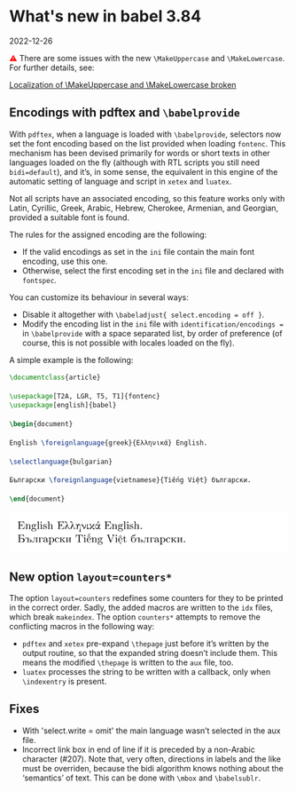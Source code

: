 # What's new in babel 3.84

2022-12-26

<span style="color:red;">⚠</span> There are some issues with the
new `\MakeUppercase` and `\MakeLowercase`. For further details, see:

[Localization of \MakeUppercase and \MakeLowercase broken](https://github.com/latex3/babel/issues/189)

## Encodings with pdftex and `\babelprovide`

With `pdftex`, when a language is loaded with `\babelprovide`,
selectors now set the font encoding based on the list provided when
loading `fontenc`. This mechanism has been devised primarily for
words or short texts in other languages loaded on the fly (although
with RTL scripts you still need `bidi=default`), and it’s, in some
sense, the equivalent in this engine of the automatic setting of
language and script in `xetex` and `luatex`.

Not all scripts have an associated encoding, so this feature works
only with Latin, Cyrillic, Greek, Arabic, Hebrew, Cherokee, Armenian,
and Georgian, provided a suitable font is found. 

The rules for the assigned encoding are the following:
* If the valid encodings as set in the `ini` file contain the main font
  encoding, use this one.
* Otherwise, select the first encoding set in the `ini` file and
  declared with `fontspec`.
  
You can customize its behaviour in several ways:
* Disable it altogether with `\babeladjust{ select.encoding = off }`.
* Modify the encoding list in the `ini` file with
  `identification/encodings =` in `\babelprovide` with a space
  separated list, by order of preference (of course, this is not
  possible with locales loaded on the fly).
  
A simple example is the following:
```tex
\documentclass{article}

\usepackage[T2A, LGR, T5, T1]{fontenc}
\usepackage[english]{babel}

\begin{document}

English \foreignlanguage{greek}{Ελληνικά} English.

\selectlanguage{bulgarian}

Български \foreignlanguage{vietnamese}{Tiếng Việt} български.

\end{document}
```

![Encodings](../media/auto-encoding.png)

## New option `layout=counters*` 

The option `layout=counters` redefines some counters for they to be
printed in the correct order. Sadly, the added macros are written to
the `idx` files, which break `makeindex`. The option `counters*` attempts
to remove the conflicting macros in the following way:
* `pdftex` and `xetex` pre-expand `\thepage` just before it’s written by
  the output routine, so that the expanded string doesn’t include them.
  This means the modified `\thepage` is written to the `aux` file, too.
* `luatex` processes the string to be written with a callback, only when
  `\indexentry` is present.

## Fixes

* With 'select.write = omit' the main language wasn’t selected
  in the aux file.
* Incorrect link box in end of line if it is preceded by a non-Arabic
  character (#207). Note that, very often, directions in labels and the
  like must be overriden, because the bidi algorithm knows nothing
  about the ‘semantics’ of text. This can be done with `\mbox` and
  `\babelsublr`.